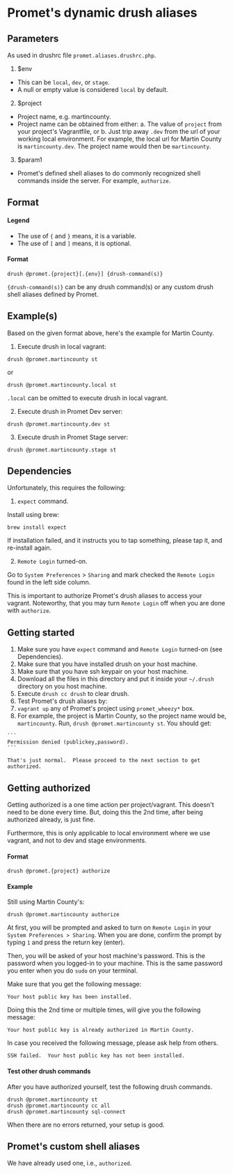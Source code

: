 # Promet's dynamic drush aliases
 
## Parameters
As used in drushrc file `promet.aliases.drushrc.php`.

1. $env
  - This can be `local`, `dev`, or `stage`.
  - A null or empty value is considered `local` by default.

2. $project
  - Project name, e.g. martincounty.
  - Project name can be obtained from either:
    a. The value of `project` from your project's Vagrantfile, or
    b. Just trip away `.dev` from the url of your working local environment. For example, the local url for Martin County is `martincounty.dev`. The project name would then be `martincounty`.

3. $param1
  - Promet's defined shell aliases to do commonly recognized shell commands inside the server.  For example, `authorize`.

## Format

#### Legend
- The use of `{` and `}` means, it is a variable.
- The use of `[` and `]` means, it is optional.

#### Format
```
drush @promet.{project}[.{env}] {drush-command(s)}
```

`{drush-command(s)}` can be any drush command(s) or any custom drush shell aliases defined by Promet.

## Example(s)
Based on the given format above, here's the example for Martin County.

1. Execute drush in local vagrant:

  ```
  drush @promet.martincounty st
  ```
  or
  ```
  drush @promet.martincounty.local st
  ```
  `.local` can be omitted to execute drush in local vagrant.

2. Execute drush in Promet Dev server:

  ```
  drush @promet.martincounty.dev st
  ```

3. Execute drush in Promet Stage server:

  ```
  drush @promet.martincounty.stage st
  ```

## Dependencies
Unfortunately, this requires the following:

1. `expect` command.

  Install using brew:

  ```
  brew install expect
  ```

  If installation failed, and it instructs you to tap something, please tap it, and re-install again.

2. `Remote Login` turned-on.

  Go to `System Preferences` > `Sharing` and mark checked the `Remote Login` found in the left side column.

  This is important to authorize Promet's drush aliases to access your vagrant.  Noteworthy, that you may turn `Remote Login` off when you are done with `authorize`.

## Getting started
1. Make sure you have `expect` command and `Remote Login` turned-on (see Dependencies).
2. Make sure that you have installed drush on your host machine.
3. Make sure that you have ssh keypair on your host machine.
4. Download all the files in this directory and put it inside your `~/.drush` directory on you host machine.
5. Execute `drush cc drush` to clear drush.
6. Test Promet's drush aliases by:
  1. `vagrant up` any of Promet's project using `promet_wheezy*` box.
  2. For example, the project is Martin County, so the project name would be, `martincounty`. Run, `drush @promet.martincounty st`.  You should get:

    ```
    Permission denied (publickey,password).
    ```

    That's just normal.  Please proceed to the next section to get authorized.

## Getting authorized
Getting authorized is a one time action per project/vagrant.  This doesn't need to be done every time.  But, doing this the 2nd time, after being authorized already, is just fine.

Furthermore, this is only applicable to local environment where we use vagrant, and not to dev and stage environments.

#### Format
```
drush @promet.{project} authorize
```

#### Example
Still using Martin County's:

```
drush @promet.martincounty authorize
```

At first, you will be prompted and asked to turn on `Remote Login` in your `System Preferences > Sharing`.  When you are done, confirm the prompt by typing `1` and press the return key (enter).

Then, you will be asked of your host machine's password.  This is the password when you logged-in to your machine.  This is the same password you enter when you do `sudo` on your terminal.

Make sure that you get the following message:

```
Your host public key has been installed.
```

Doing this the 2nd time or multiple times, will give you the following message:

```
Your host public key is already authorized in Martin County.
```

In case you received the following message, please ask help from others.
```
SSH failed.  Your host public key has not been installed.
```

#### Test other drush commands
After you have authorized yourself, test the following drush commands.

```
drush @promet.martincounty st
drush @promet.martincounty cc all
drush @promet.martincounty sql-connect
```

When there are no errors returned, your setup is good.

## Promet's custom shell aliases
We have already used one, i.e., `authorized`.
